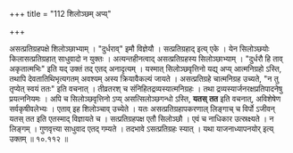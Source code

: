 +++
title = "112 शिलोञ्छम् अप्य्"

+++

असत्प्रतिग्रहपक्षे शिलोञ्छाभ्याम् । "दुर्धराव्" इमौ विज्ञेयौ । सत्प्रतिग्रहाद् इत्य् एके । येन सिलोञ्छयोः किलासत्प्रतिग्रहात् साधुवादो न युक्तः । अत्यन्तहीनत्वाद् असत्प्रतिग्रहस्य सिलोञ्छाभ्याम् । "दुर्धरौ हि ताव् अकृतात्मभिः" इति यद् उक्तं तद् एतद् अनादृत्यम् । यस्मात् सिलोञ्छवृत्तिनो यद्य् अप्य् आत्मनिग्रहो ऽस्ति, तथापि देवतातिथिभृत्यगतम् अवश्यम् अस्य क्रियावैकल्यं जायते । असत्प्रतिग्रहे चात्मनिग्रह उच्यते, "न तु तृप्येत् स्वयं ततः" इति वचनात् । तीव्रतरश् च संनिहितद्रव्यस्यात्मनिग्रहः । तथा द्रव्यस्यार्जनरक्षप्रतिपादनेषु प्रयत्ननियमः । अपि च सिलोञ्छवृत्तिनो ऽप्य् असत्सिलोञ्छगन्धो ऽस्ति, **यतस्** **तत** इति वचनात्, अविशेषेण सर्वकृषीवलेभ्यः । एताव् इह शिलोञ्चाव् उच्येते । यतः असत्प्रतिग्रहापकरणाल् लिङ्गाच् च विर्पो ऽजीवन् यतस् तत इति एतस्माद् विज्ञायते च । सत्प्रतिग्रहपक्ष एतौ सिलोञ्छौ । एवं च नाधिकार उत्स्रक्ष्यते । न लिङ्गम् । गुणवृत्त्या साधुवाद एतद् गम्यते । तदभावे ऽसत्प्रतिग्रहः स्यात् । यथा याजनाध्यापनयोर् इत्य् उक्तम् ॥ १०.११२ ॥